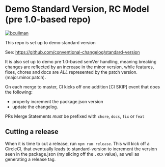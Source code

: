 # Demo Standard Version, RC Model (pre 1.0-based repo)

[![bcullman](https://circleci.com/gh/bcullman/ci-rc-zeroth-model.svg?style=svg)](https://app.circleci.com/pipelines/github/bcullman/ci-rc-zeroth-model)

This repo is set up to demo standard version

See: https://github.com/conventional-changelog/standard-version

It is also set up to demo pre 1.0-based semVer handling, meaning breaking changes are reflected by an increase in the minor version, while features, fixes, chores and docs are *ALL* represented by the patch version. (major.minor.patch).

On each merge to master, CI kicks off one addition [CI SKIP] event that does the following:

* properly increment the package.json version
* update the changelog.

PRs Merge Statements *must* be prefixed with `chore`, `docs`, `fix` or `feat`

## Cutting a release

When it is time to cut a release, run `npm run release`. This will kick off a CircleCI, that eventually leads to standard-version to increment the version seen in the package.json (my slicing off the `.RCX` value), as well as generating a release tag.